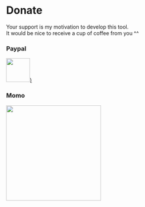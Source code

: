 # Donate
Your support is my motivation to develop this tool.  
It would be nice to receive a cup of coffee from you ^^  

### Paypal

[<img src="https://www.paypalobjects.com/paypal-ui/logos/svg/paypal-color.svg" height="64px" />)](https://paypal.me/cuikho210)

### Momo

<img
  src="https://github.com/cuikho210/revelation-mobile-midi-to-mml/assets/86552587/889d0c3c-a214-4ebc-8db3-48cce0570b20"
  height="256px"
/>
